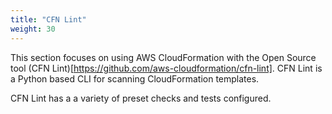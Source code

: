 ```yaml
---
title: "CFN Lint"
weight: 30
---
```


This section focuses on using AWS CloudFormation with the Open Source tool (CFN Lint)[https://github.com/aws-cloudformation/cfn-lint]. CFN Lint is a Python based CLI for scanning CloudFormation templates. 

CFN Lint has a a variety of preset checks and tests configured.